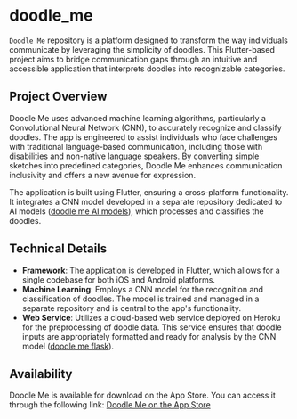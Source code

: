 # doodle_me

`Doodle Me` repository is a platform designed to transform the way individuals communicate by leveraging the simplicity of doodles. This Flutter-based project aims to bridge communication gaps through an intuitive and accessible application that interprets doodles into recognizable categories.

## Project Overview

Doodle Me uses advanced machine learning algorithms, particularly a Convolutional Neural Network (CNN), to accurately recognize and classify doodles. The app is engineered to assist individuals who face challenges with traditional language-based communication, including those with disabilities and non-native language speakers. By converting simple sketches into predefined categories, Doodle Me enhances communication inclusivity and offers a new avenue for expression.

The application is built using Flutter, ensuring a cross-platform functionality. It integrates a CNN model developed in a separate repository dedicated to AI models ([doodle me AI models](https://github.com/kramaranya/doodle_me_AI_models)), which processes and classifies the doodles.

## Technical Details

- **Framework**: The application is developed in Flutter, which allows for a single codebase for both iOS and Android platforms.
- **Machine Learning**: Employs a CNN model for the recognition and classification of doodles. The model is trained and managed in a separate repository and is central to the app's functionality.
- **Web Service**: Utilizes a cloud-based web service deployed on Heroku for the preprocessing of doodle data. This service ensures that doodle inputs are appropriately formatted and ready for analysis by the CNN model ([doodle me flask](https://github.com/kramaranya/doodle_me_flask)).

## Availability

Doodle Me is available for download on the App Store. You can access it through the following link: [Doodle Me on the App Store](https://apps.apple.com/be/app/doodle-me/id6483368910)
